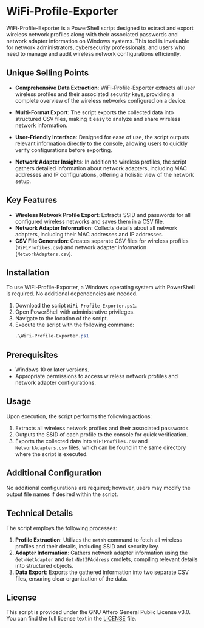 # WiFi-Profile-Exporter

WiFi-Profile-Exporter is a PowerShell script designed to extract and export wireless network profiles along with their associated passwords and network adapter information on Windows systems. This tool is invaluable for network administrators, cybersecurity professionals, and users who need to manage and audit wireless network configurations efficiently.

## Unique Selling Points

- **Comprehensive Data Extraction**: WiFi-Profile-Exporter extracts all user wireless profiles and their associated security keys, providing a complete overview of the wireless networks configured on a device.

- **Multi-Format Export**: The script exports the collected data into structured CSV files, making it easy to analyze and share wireless network information.

- **User-Friendly Interface**: Designed for ease of use, the script outputs relevant information directly to the console, allowing users to quickly verify configurations before exporting.

- **Network Adapter Insights**: In addition to wireless profiles, the script gathers detailed information about network adapters, including MAC addresses and IP configurations, offering a holistic view of the network setup.

## Key Features

- **Wireless Network Profile Export**: Extracts SSID and passwords for all configured wireless networks and saves them in a CSV file.
- **Network Adapter Information**: Collects details about all network adapters, including their MAC addresses and IP addresses.
- **CSV File Generation**: Creates separate CSV files for wireless profiles (`WiFiProfiles.csv`) and network adapter information (`NetworkAdapters.csv`).

## Installation

To use WiFi-Profile-Exporter, a Windows operating system with PowerShell is required. No additional dependencies are needed.

1. Download the script `WiFi-Profile-Exporter.ps1`.
2. Open PowerShell with administrative privileges.
3. Navigate to the location of the script.
4. Execute the script with the following command:
   ```powershell
   .\WiFi-Profile-Exporter.ps1
   ```

## Prerequisites

- Windows 10 or later versions.
- Appropriate permissions to access wireless network profiles and network adapter configurations.

## Usage

Upon execution, the script performs the following actions:

1. Extracts all wireless network profiles and their associated passwords.
2. Outputs the SSID of each profile to the console for quick verification.
3. Exports the collected data into `WiFiProfiles.csv` and `NetworkAdapters.csv` files, which can be found in the same directory where the script is executed.

## Additional Configuration

No additional configurations are required; however, users may modify the output file names if desired within the script.

## Technical Details

The script employs the following processes:

1. **Profile Extraction**: Utilizes the `netsh` command to fetch all wireless profiles and their details, including SSID and security key.
2. **Adapter Information**: Gathers network adapter information using the `Get-NetAdapter` and `Get-NetIPAddress` cmdlets, compiling relevant details into structured objects.
3. **Data Export**: Exports the gathered information into two separate CSV files, ensuring clear organization of the data.

## License

This script is provided under the GNU Affero General Public License v3.0. You can find the full license text in the [LICENSE](LICENSE) file.

